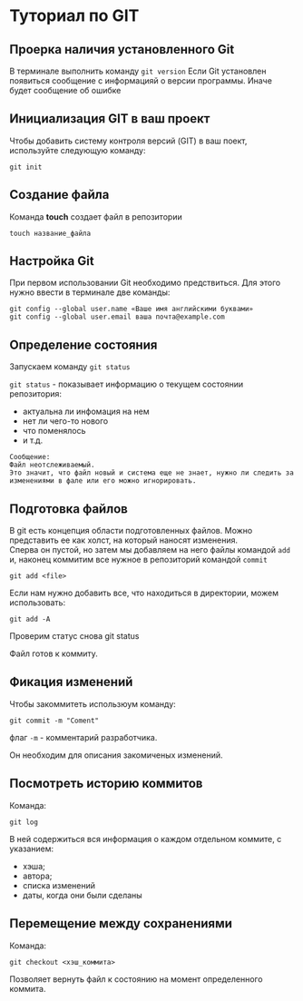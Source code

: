 # Туториал по GIT

## Проерка наличия установленного Git
В терминале выполнить команду `git version`
Если Git установлен появиться сообщение с информацияй о версии программы. Иначе будет сообщение об ошибке

## Инициализация GIT в ваш проект
Чтобы добавить систему контроля версий (GIT) в ваш поект, используйте следующую команду:
```
git init
```

## Создание файла
Команда **touch** создает файл в репозитории
```
touch название_файла
```

## Настройка Git
При первом использовании Git необходимо предствиться.
Для этого нужно ввести в терминале две команды:
```
git config --global user.name «Ваше имя английскими буквами»
git config --global user.email ваша почта@example.com
```


## Определение состояния
Запускаем команду `git status`

`git status` - показывает информацию о текущем состоянии репозитория:
* актуальна ли инфомация на нем
* нет ли чего-то нового
* что поменялось
* и т.д.

```
Сообщение:
Файл неотслеживаемый.
Это значит, что файл новый и система еще не знает, нужно ли следить за изменениями в фале или его можно игнорировать.
```

## Подготовка файлов
В git есть концепция области подготовленных файлов.
Можно представить ее как холст, на который наносят изменения.\
Сперва он пустой, но затем мы добавляем на него файлы командой `add` и, наконец коммитим все нужное в репозиторий командой `commit`
```
git add <file>
```
Если нам нужно добавить все, что находиться в директории, можем использовать:
```
git add -A
```
Проверим статус снова git status

Файл готов к коммиту.

## Фикация изменений

Чтобы закоммитеть использюум команду:
```
git commit -m "Coment"
```
флаг `-m` - комментарий разработчика.

Он необходим для описания закомиченых изменений.

## Посмотреть историю коммитов
Команда:
```
git log 
```
В ней содержиться вся информация о каждом отдельном коммите, с указанием:
* хэша;
* автора;
* списка изменений
* даты, когда они были сделаны

## Перемещение между сохранениями 
Команда:
```
git checkout <хэш_коммита>
```
Позволяет вернуть файл к состоянию на момент определенного коммита.

